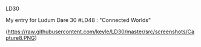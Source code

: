 LD30

My entry for Ludum Dare 30 #LD48 : "Connected Worlds"

(https://raw.githubusercontent.com/keyle/LD30/master/src/screenshots/Capture8.PNG)
